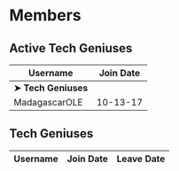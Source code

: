 # Members

## Active Tech Geniuses

|**Username**|**Join Date**|
|------------|-------------|
|**➤ Tech Geniuses**||
|MadagascarOLE|10-13-17|

## Tech Geniuses

|**Username**|**Join Date**|**Leave Date**|
|------------|-------------|--------------|